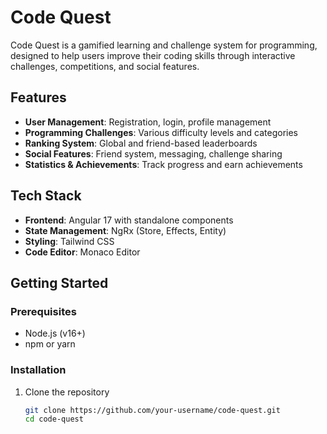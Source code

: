 # Code Quest

Code Quest is a gamified learning and challenge system for programming, designed to help users improve their coding skills through interactive challenges, competitions, and social features.

## Features

- **User Management**: Registration, login, profile management
- **Programming Challenges**: Various difficulty levels and categories
- **Ranking System**: Global and friend-based leaderboards
- **Social Features**: Friend system, messaging, challenge sharing
- **Statistics & Achievements**: Track progress and earn achievements

## Tech Stack

- **Frontend**: Angular 17 with standalone components
- **State Management**: NgRx (Store, Effects, Entity)
- **Styling**: Tailwind CSS
- **Code Editor**: Monaco Editor

## Getting Started

### Prerequisites

- Node.js (v16+)
- npm or yarn

### Installation

1. Clone the repository
   ```bash
   git clone https://github.com/your-username/code-quest.git
   cd code-quest

